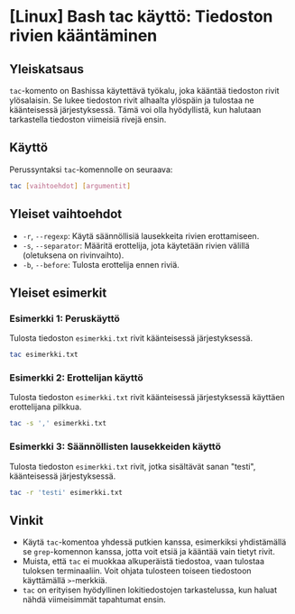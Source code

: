 # [Linux] Bash tac käyttö: Tiedoston rivien kääntäminen

## Yleiskatsaus
`tac`-komento on Bashissa käytettävä työkalu, joka kääntää tiedoston rivit ylösalaisin. Se lukee tiedoston rivit alhaalta ylöspäin ja tulostaa ne käänteisessä järjestyksessä. Tämä voi olla hyödyllistä, kun halutaan tarkastella tiedoston viimeisiä rivejä ensin.

## Käyttö
Perussyntaksi `tac`-komennolle on seuraava:

```bash
tac [vaihtoehdot] [argumentit]
```

## Yleiset vaihtoehdot
- `-r`, `--regexp`: Käytä säännöllisiä lausekkeita rivien erottamiseen.
- `-s`, `--separator`: Määritä erottelija, jota käytetään rivien välillä (oletuksena on rivinvaihto).
- `-b`, `--before`: Tulosta erottelija ennen riviä.

## Yleiset esimerkit

### Esimerkki 1: Peruskäyttö
Tulosta tiedoston `esimerkki.txt` rivit käänteisessä järjestyksessä.

```bash
tac esimerkki.txt
```

### Esimerkki 2: Erottelijan käyttö
Tulosta tiedoston `esimerkki.txt` rivit käänteisessä järjestyksessä käyttäen erottelijana pilkkua.

```bash
tac -s ',' esimerkki.txt
```

### Esimerkki 3: Säännöllisten lausekkeiden käyttö
Tulosta tiedoston `esimerkki.txt` rivit, jotka sisältävät sanan "testi", käänteisessä järjestyksessä.

```bash
tac -r 'testi' esimerkki.txt
```

## Vinkit
- Käytä `tac`-komentoa yhdessä putkien kanssa, esimerkiksi yhdistämällä se `grep`-komennon kanssa, jotta voit etsiä ja kääntää vain tietyt rivit.
- Muista, että `tac` ei muokkaa alkuperäistä tiedostoa, vaan tulostaa tuloksen terminaaliin. Voit ohjata tulosteen toiseen tiedostoon käyttämällä `>`-merkkiä.
- `tac` on erityisen hyödyllinen lokitiedostojen tarkastelussa, kun haluat nähdä viimeisimmät tapahtumat ensin.